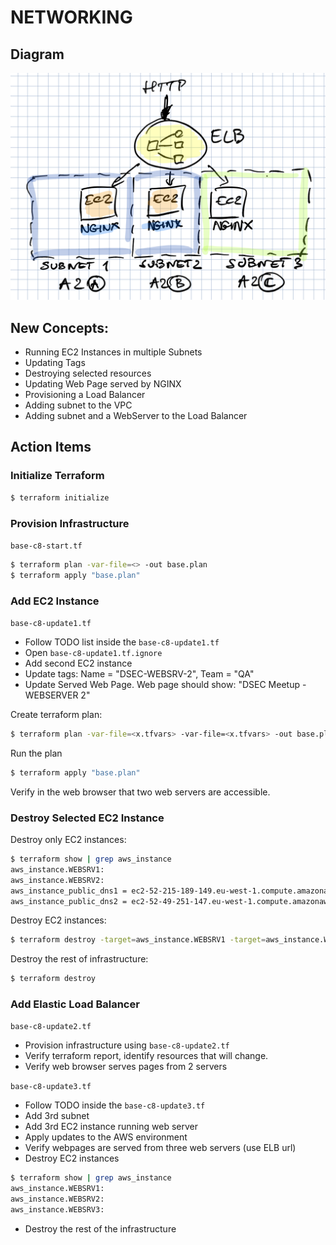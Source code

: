 # NETWORKING

## Diagram

![img](../img/aws6.png)


## New Concepts:

- Running EC2 Instances in multiple Subnets
- Updating Tags
- Destroying selected resources
- Updating Web Page served by NGINX
- Provisioning a Load Balancer
- Adding subnet to the VPC
- Adding subnet and a WebServer to the Load Balancer


## Action Items

### Initialize Terraform
```bash
$ terraform initialize
```

### Provision Infrastructure
```base-c8-start.tf```

```bash
$ terraform plan -var-file=<> -out base.plan
$ terraform apply "base.plan"
```

### Add EC2 Instance
```base-c8-update1.tf```

- Follow TODO list inside the ```base-c8-update1.tf```
- Open ```base-c8-update1.tf.ignore```
- Add second EC2 instance
- Update tags: Name = "DSEC-WEBSRV-2", Team = "QA"
- Update Served Web Page. Web page should show: "DSEC Meetup - WEBSERVER 2"

Create terraform plan:
```bash
$ terraform plan -var-file=<x.tfvars> -var-file=<x.tfvars> -out base.plan
```
Run the plan
```bash
$ terraform apply "base.plan"
``` 
Verify in the web browser that two web servers are accessible.

### Destroy Selected EC2 Instance
Destroy only EC2 instances:
```bash
$ terraform show | grep aws_instance
aws_instance.WEBSRV1:
aws_instance.WEBSRV2:
aws_instance_public_dns1 = ec2-52-215-189-149.eu-west-1.compute.amazonaws.com
aws_instance_public_dns2 = ec2-52-49-251-147.eu-west-1.compute.amazonaws.com
```
Destroy EC2 instances:
```bash
$ terraform destroy -target=aws_instance.WEBSRV1 -target=aws_instance.WEBSRV2 -var-file=<path-to-terraform.tfvars> -var-file=base.tfvars
```
Destroy the rest of infrastructure:
```bash
$ terraform destroy
```

### Add Elastic Load Balancer
```base-c8-update2.tf``` 

- Provision infrastructure using ```base-c8-update2.tf```
- Verify terraform report, identify resources that will change.
- Verify web browser serves pages from 2 servers


```base-c8-update3.tf```
- Follow TODO inside the ```base-c8-update3.tf```
- Add 3rd subnet
- Add 3rd EC2 instance running web server
- Apply updates to the AWS environment
- Verify webpages are served from three web servers (use ELB url)  
- Destroy EC2 instances 
```bash
$ terraform show | grep aws_instance
aws_instance.WEBSRV1:
aws_instance.WEBSRV2:
aws_instance.WEBSRV3:
```
- Destroy the rest of the infrastructure
